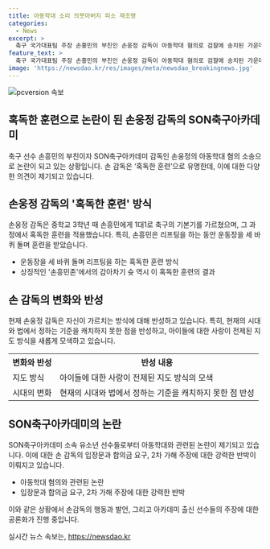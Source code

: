 ```yaml
---
title: 아동학대 소리 의붓아버지 피소 재조명
categories:
  - News
excerpt: >
  축구 국가대표팀 주장 손흥민의 부친인 손웅정 감독이 아동학대 혐의로 검찰에 송치된 가운데, 손 감독의 혹독한 훈련이 다시 조명받고 있다. 손 감독은 손흥민을 중학교 3년 때 1대1로 가르치며 혹독한 훈련을 시킨 사실이 알려졌고, 아이들에 대한 사랑이 전제된 것이라 강조했다. 하지만 아카데미 소속 유소년 선수들의 혹독한 지도에 대한 학대 혐의는 여전했고, 변호인은 2차 가해로 주장했다. 
feature_text: >
  축구 국가대표팀 주장 손흥민의 부친인 손웅정 감독이 아동학대 혐의로 검찰에 송치된 가운데, 손 감독의 혹독한 훈련이 다시 조명받고 있다. 손 감독은 손흥민을 중학교 3년 때 1대1로 가르치며 혹독한 훈련을 시킨 사실이 알려졌고, 아이들에 대한 사랑이 전제된 것이라 강조했다. 하지만 아카데미 소속 유소년 선수들의 혹독한 지도에 대한 학대 혐의는 여전했고, 변호인은 2차 가해로 주장했다. 
image: 'https://newsdao.kr/res/images/meta/newsdao_breakingnews.jpg'
---
```


<p><img src="https://newsdao.kr/res/images/meta/newsdao_breakingnews.jpg" alt="pcversion 속보" /></p>

<h2 data-ke-size="size26">혹독한 훈련으로 논란이 된 손웅정 감독의 SON축구아카데미</h2>

<p data-ke-size="size16">축구 선수 손흥민의 부친이자 SON축구아카데미 감독인 손웅정의 아동학대 혐의 소송으로 논란이 되고 있는 상황입니다. 손 감독은 ‘혹독한 훈련’으로 유명한데, 이에 대한 다양한 의견이 제기되고 있습니다.</p>

<h2 data-ke-size="size26">손웅정 감독의 '혹독한 훈련' 방식</h2>

<p data-ke-size="size16">손웅정 감독은 중학교 3학년 때 손흥민에게 1대1로 축구의 기본기를 가르쳤으며, 그 과정에서 혹독한 훈련을 적용했습니다. 특히, 손흥민은 리프팅을 하는 동안 운동장을 세 바퀴 돌며 훈련을 받았습니다.</p>

<ul>
<li>운동장을 세 바퀴 돌며 리프팅을 하는 혹독한 훈련 방식</li>
<li>상징적인 '손흥민존'에서의 감아차기 슛 역시 이 혹독한 훈련의 결과</li>
</ul>

<h2 data-ke-size="size26">손 감독의 변화와 반성</h2>

<p data-ke-size="size16">현재 손웅정 감독은 자신이 가르치는 방식에 대해 반성하고 있습니다. 특히, 현재의 시대와 법에서 정하는 기준을 캐치하지 못한 점을 반성하고, 아이들에 대한 사랑이 전제된 지도 방식을 새롭게 모색하고 있습니다.</p>

<table>
  <tr>
    <th><b>변화와 반성</b></th>
    <th><b>반성 내용</b></th>
  </tr>
  <tr>
    <td>지도 방식</td>
    <td>아이들에 대한 사랑이 전제된 지도 방식의 모색</td>
  </tr>
  <tr>
    <td>시대의 변화</td>
    <td>현재의 시대와 법에서 정하는 기준을 캐치하지 못한 점 반성</td>
  </tr>
</table>

<h2 data-ke-size="size26">SON축구아카데미의 논란</h2>

<p data-ke-size="size16">SON축구아카데미 소속 유소년 선수들로부터 아동학대와 관련된 논란이 제기되고 있습니다. 이에 대한 손 감독의 입장문과 합의금 요구, 2차 가해 주장에 대한 강력한 반박이 이뤄지고 있습니다.</p>

<ul>
<li>아동학대 혐의와 관련된 논란</li>
<li>입장문과 합의금 요구, 2차 가해 주장에 대한 강력한 반박</li>
</ul>

<p data-ke-size="size16">이와 같은 상황에서 손감독의 행동과 발언, 그리고 아카데미 출신 선수들의 주장에 대한 공론화가 진행 중입니다.</p>
실시간 뉴스 속보는, <a href="https://newsdao.kr" rel="dofollow">https://newsdao.kr</a>


